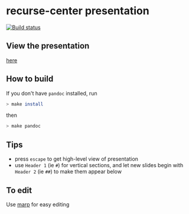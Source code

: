 # recurse-center presentation

[![Build status](https://travis-ci.org/f-o-a-m/recurse-presentation.svg?branch=master)](https://travis-ci.org/f-o-a-m/recurse-presentation?branch=master)

## View the presentation

[here](https://cdn.rawgit.com/f-o-a-m/recurse-presentation/gh-pages/index.html)

## How to build

If you don't have `pandoc` installed, run

```bash
> make install
```

then

```bash
> make pandoc
```

## Tips

- press `escape` to get high-level view of presentation
- use `Header 1` (ie `#`) for vertical sections, and let new slides begin with `Header 2` (ie `##`) to make them appear below

## To edit

Use [marp](https://yhatt.github.io/marp/) for easy editing
